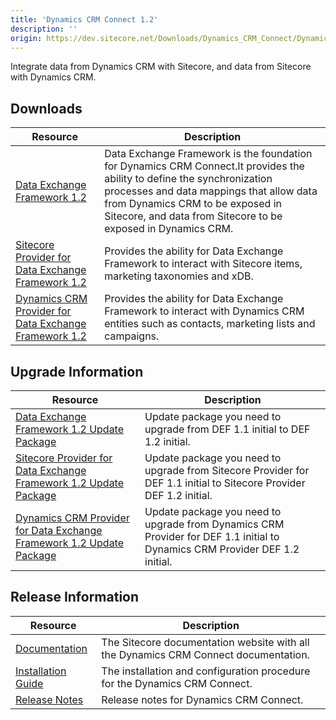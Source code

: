 ```yaml
---
title: 'Dynamics CRM Connect 1.2'
description: ''
origin: https://dev.sitecore.net/Downloads/Dynamics_CRM_Connect/Dynamics_CRM_Connect_1/Dynamics_CRM_Connect_1_2.aspx
---
```


Integrate data from Dynamics CRM with Sitecore, and data from Sitecore with Dynamics CRM.

## Downloads

| Resource                                                                                                                                                                                                                                                                                      | Description                                                                                                                                                                                                                                                             |
| --------------------------------------------------------------------------------------------------------------------------------------------------------------------------------------------------------------------------------------------------------------------------------------------- | ----------------------------------------------------------------------------------------------------------------------------------------------------------------------------------------------------------------------------------------------------------------------- |
| [Data Exchange Framework 1.2](https://scdp.blob.core.windows.net/downloads/Dynamics%20CRM%20Connect/Dynamics%20CRM%20Connect%201/Dynamics%20CRM%20Connect%201%202/Secure/Data%20Exchange%20Framework%201.2.0%20rev.%20161212.zip)                                                             | Data Exchange Framework is the foundation for Dynamics CRM Connect.It provides the ability to define the synchronization processes and data mappings that allow data from Dynamics CRM to be exposed in Sitecore, and data from Sitecore to be exposed in Dynamics CRM. |
| [Sitecore Provider for Data Exchange Framework 1.2](https://scdp.blob.core.windows.net/downloads/Dynamics%20CRM%20Connect/Dynamics%20CRM%20Connect%201/Dynamics%20CRM%20Connect%201%202/Secure/Sitecore%20Provider%20for%20Data%20Exchange%20Framework%201.2.0%20rev.%20161212.zip)           | Provides the ability for Data Exchange Framework to interact with Sitecore items, marketing taxonomies and xDB.                                                                                                                                                         |
| [Dynamics CRM Provider for Data Exchange Framework 1.2](https://scdp.blob.core.windows.net/downloads/Dynamics%20CRM%20Connect/Dynamics%20CRM%20Connect%201/Dynamics%20CRM%20Connect%201%202/Secure/Dynamics%20CRM%20Provider%20for%20Data%20Exchange%20Framework%201.2.0%20rev.%20161212.zip) | Provides the ability for Data Exchange Framework to interact with Dynamics CRM entities such as contacts, marketing lists and campaigns.                                                                                                                                |

## Upgrade Information

| Resource                                                                                                                                                                                                                                                                                                                 | Description                                                                                                                 |
| ------------------------------------------------------------------------------------------------------------------------------------------------------------------------------------------------------------------------------------------------------------------------------------------------------------------------ | --------------------------------------------------------------------------------------------------------------------------- |
| [Data Exchange Framework 1.2 Update Package](https://scdp.blob.core.windows.net/downloads/Dynamics%20CRM%20Connect/Dynamics%20CRM%20Connect%201/Dynamics%20CRM%20Connect%201%202/Secure/Data%20Exchange%20Framework%201.2.0%20rev.%20161212%20update.update)                                                             | Update package you need to upgrade from DEF 1.1 initial to DEF 1.2 initial.                                                 |
| [Sitecore Provider for Data Exchange Framework 1.2 Update Package](https://scdp.blob.core.windows.net/downloads/Dynamics%20CRM%20Connect/Dynamics%20CRM%20Connect%201/Dynamics%20CRM%20Connect%201%202/Secure/Sitecore%20Provider%20for%20Data%20Exchange%20Framework%201.2.0%20rev.%20161212%20update.update)           | Update package you need to upgrade from Sitecore Provider for DEF 1.1 initial to Sitecore Provider DEF 1.2 initial.         |
| [Dynamics CRM Provider for Data Exchange Framework 1.2 Update Package](https://scdp.blob.core.windows.net/downloads/Dynamics%20CRM%20Connect/Dynamics%20CRM%20Connect%201/Dynamics%20CRM%20Connect%201%202/Secure/Dynamics%20CRM%20Provider%20for%20Data%20Exchange%20Framework%201.2.0%20rev.%20161212%20update.update) | Update package you need to upgrade from Dynamics CRM Provider for DEF 1.1 initial to Dynamics CRM Provider DEF 1.2 initial. |

## Release Information

| Resource                                                                                                                                                                                                                    | Description                                                                         |
| --------------------------------------------------------------------------------------------------------------------------------------------------------------------------------------------------------------------------- | ----------------------------------------------------------------------------------- |
| [Documentation](https://doc.sitecore.com/developers/82/connectors/index.html)                                                                                                                                               | The Sitecore documentation website with all the Dynamics CRM Connect documentation. |
| [Installation Guide](https://scdp.blob.core.windows.net/downloads/Dynamics%20CRM%20Connect/Dynamics%20CRM%20Connect%201/Dynamics%20CRM%20Connect%201%202/Secure/Installation%20Guide%20Dynamics%20CRM%20Connect%2012a4.pdf) | The installation and configuration procedure for the Dynamics CRM Connect.          |
| [Release Notes](/downloads/Dynamics_CRM_Connect/Dynamics_CRM_Connect_1/Dynamics_CRM_Connect_1_2/Release_Notes)                                                                                                              | Release notes for Dynamics CRM Connect.                                             |

